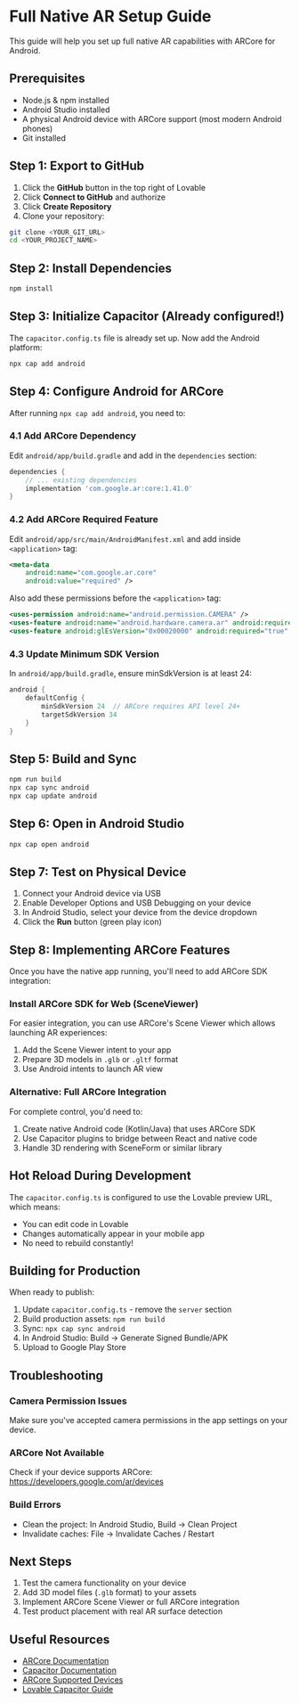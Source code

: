 # Full Native AR Setup Guide

This guide will help you set up full native AR capabilities with ARCore for Android.

## Prerequisites
- Node.js & npm installed
- Android Studio installed
- A physical Android device with ARCore support (most modern Android phones)
- Git installed

## Step 1: Export to GitHub

1. Click the **GitHub** button in the top right of Lovable
2. Click **Connect to GitHub** and authorize
3. Click **Create Repository**
4. Clone your repository:
```bash
git clone <YOUR_GIT_URL>
cd <YOUR_PROJECT_NAME>
```

## Step 2: Install Dependencies

```bash
npm install
```

## Step 3: Initialize Capacitor (Already configured!)

The `capacitor.config.ts` file is already set up. Now add the Android platform:

```bash
npx cap add android
```

## Step 4: Configure Android for ARCore

After running `npx cap add android`, you need to:

### 4.1 Add ARCore Dependency

Edit `android/app/build.gradle` and add in the `dependencies` section:

```gradle
dependencies {
    // ... existing dependencies
    implementation 'com.google.ar:core:1.41.0'
}
```

### 4.2 Add ARCore Required Feature

Edit `android/app/src/main/AndroidManifest.xml` and add inside `<application>` tag:

```xml
<meta-data
    android:name="com.google.ar.core"
    android:value="required" />
```

Also add these permissions before the `<application>` tag:

```xml
<uses-permission android:name="android.permission.CAMERA" />
<uses-feature android:name="android.hardware.camera.ar" android:required="true" />
<uses-feature android:glEsVersion="0x00020000" android:required="true" />
```

### 4.3 Update Minimum SDK Version

In `android/app/build.gradle`, ensure minSdkVersion is at least 24:

```gradle
android {
    defaultConfig {
        minSdkVersion 24  // ARCore requires API level 24+
        targetSdkVersion 34
    }
}
```

## Step 5: Build and Sync

```bash
npm run build
npx cap sync android
npx cap update android
```

## Step 6: Open in Android Studio

```bash
npx cap open android
```

## Step 7: Test on Physical Device

1. Connect your Android device via USB
2. Enable Developer Options and USB Debugging on your device
3. In Android Studio, select your device from the device dropdown
4. Click the **Run** button (green play icon)

## Step 8: Implementing ARCore Features

Once you have the native app running, you'll need to add ARCore SDK integration:

### Install ARCore SDK for Web (SceneViewer)

For easier integration, you can use ARCore's Scene Viewer which allows launching AR experiences:

1. Add the Scene Viewer intent to your app
2. Prepare 3D models in `.glb` or `.gltf` format
3. Use Android intents to launch AR view

### Alternative: Full ARCore Integration

For complete control, you'd need to:
1. Create native Android code (Kotlin/Java) that uses ARCore SDK
2. Use Capacitor plugins to bridge between React and native code
3. Handle 3D rendering with SceneForm or similar library

## Hot Reload During Development

The `capacitor.config.ts` is configured to use the Lovable preview URL, which means:
- You can edit code in Lovable
- Changes automatically appear in your mobile app
- No need to rebuild constantly!

## Building for Production

When ready to publish:

1. Update `capacitor.config.ts` - remove the `server` section
2. Build production assets: `npm run build`
3. Sync: `npx cap sync android`
4. In Android Studio: Build → Generate Signed Bundle/APK
5. Upload to Google Play Store

## Troubleshooting

### Camera Permission Issues
Make sure you've accepted camera permissions in the app settings on your device.

### ARCore Not Available
Check if your device supports ARCore: https://developers.google.com/ar/devices

### Build Errors
- Clean the project: In Android Studio, Build → Clean Project
- Invalidate caches: File → Invalidate Caches / Restart

## Next Steps

1. Test the camera functionality on your device
2. Add 3D model files (`.glb` format) to your assets
3. Implement ARCore Scene Viewer or full ARCore integration
4. Test product placement with real AR surface detection

## Useful Resources

- [ARCore Documentation](https://developers.google.com/ar)
- [Capacitor Documentation](https://capacitorjs.com/docs)
- [ARCore Supported Devices](https://developers.google.com/ar/devices)
- [Lovable Capacitor Guide](https://docs.lovable.dev/tips-tricks/capacitor)
